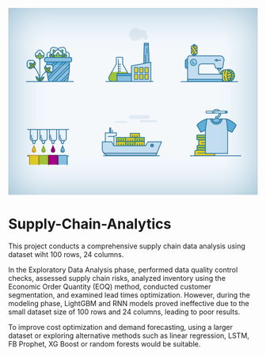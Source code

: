 ![Demo GIF](Animated%20Icons%20-%20Textile%20Supply%20Chain.gif)


# Supply-Chain-Analytics


This project conducts a comprehensive supply chain data analysis using dataset wiht 100 rows, 24 columns. 

In the Exploratory Data Analysis phase, performed data quality control checks, assessed supply chain risks, analyzed inventory using the Economic Order Quantity (EOQ) method, conducted customer segmentation, and examined lead times optimization. However, during the modeling phase, LightGBM and RNN models proved ineffective due to the small dataset size of 100 rows and 24 columns, leading to poor results. 

To improve cost optimization and demand forecasting, using a larger dataset or exploring alternative methods such as linear regression, LSTM, FB Prophet, XG Boost or random forests would be suitable.
